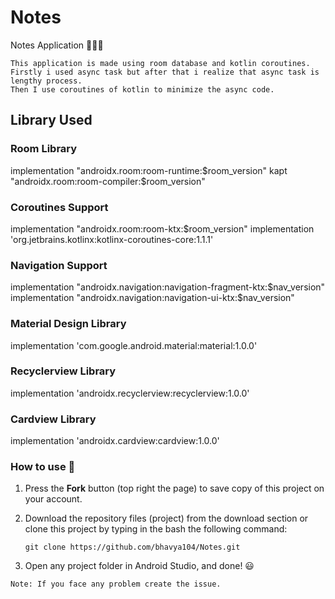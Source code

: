 # Notes
Notes Application 📃📃📃

```
This application is made using room database and kotlin coroutines.
Firstly i used async task but after that i realize that async task is lengthy process.
Then I use coroutines of kotlin to minimize the async code.
```

## Library Used 


### Room Library
  implementation "androidx.room:room-runtime:$room_version"
  kapt "androidx.room:room-compiler:$room_version"

### Coroutines Support
  implementation "androidx.room:room-ktx:$room_version"
  implementation 'org.jetbrains.kotlinx:kotlinx-coroutines-core:1.1.1'

### Navigation Support
  implementation "androidx.navigation:navigation-fragment-ktx:$nav_version"
  implementation "androidx.navigation:navigation-ui-ktx:$nav_version"

### Material Design Library
  implementation 'com.google.android.material:material:1.0.0'

### Recyclerview Library
  implementation 'androidx.recyclerview:recyclerview:1.0.0'

### Cardview Library
  implementation 'androidx.cardview:cardview:1.0.0'




### How to use 🔌
1. Press the **Fork** button (top right the page) to save copy of this project on your account.

2. Download the repository files (project) from the download section or clone this project by typing in the bash the following command:

       git clone https://github.com/bhavya104/Notes.git
       
3. Open any project folder in Android Studio, and done! 😃


```
Note: If you face any problem create the issue.
```
